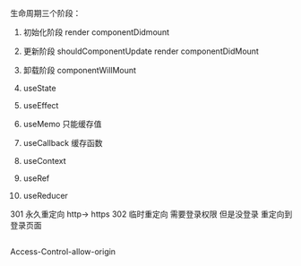 生命周期三个阶段：
1. 初始化阶段  render componentDidmount
2. 更新阶段 shouldComponentUpdate render componentDidMount
3. 卸载阶段 componentWillMount

1. useState 
2. useEffect
3. useMemo 只能缓存值
4. useCallback 缓存函数 
5. useContext 
6. useRef 
7. useReducer

301 永久重定向 http-> https
302 临时重定向 需要登录权限 但是没登录 重定向到登录页面


## 
Access-Control-allow-origin
